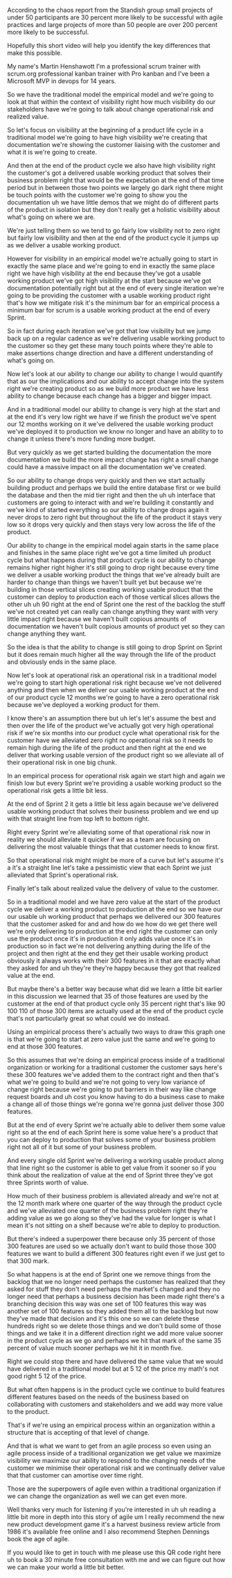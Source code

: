 According to the chaos report from the Standish group small projects of under 50 participants are 30 percent more likely to be successful with agile practices and large projects of more than 50 people are over 200 percent more likely to be successful. 

Hopefully this short video will help you identify the key differences that make this possible. 

My name's Martin Henshawott I'm a professional scrum trainer with scrum.org professional kanban trainer with Pro kanban and I've been a Microsoft MVP in devops for 14 years. 

So we have the traditional model the empirical model and we're going to look at that within the context of visibility right how much visibility do our stakeholders have we're going to talk about change operational risk and realized value. 

So let's focus on visibility at the beginning of a product life cycle in a traditional model we're going to have high visibility we're creating that documentation we're showing the customer liaising with the customer and what it is we're going to create. 

And then at the end of the product cycle we also have high visibility right the customer's got a delivered usable working product that solves their business problem right that would be the expectation at the end of that time period but in between those two points we largely go dark right there might be touch points with the customer we're going to show you the documentation uh we have little demos that we might do of different parts of the product in isolation but they don't really get a holistic visibility about what's going on where we are. 

We're just telling them so we tend to go fairly low visibility not to zero right but fairly low visibility and then at the end of the product cycle it jumps up as we deliver a usable working product. 

However for visibility in an empirical model we're actually going to start in exactly the same place and we're going to end in exactly the same place right we have high visibility at the end because they've got a usable working product we've got high visibility at the start because we've got documentation potentially right but at the end of every single iteration we're going to be providing the customer with a usable working product right that's how we mitigate risk it's the minimum bar for an empirical process a minimum bar for scrum is a usable working product at the end of every Sprint. 

So in fact during each iteration we've got that low visibility but we jump back up on a regular cadence as we're delivering usable working product to the customer so they get these many touch points where they're able to make assertions change direction and have a different understanding of what's going on. 

Now let's look at our ability to change our ability to change I would quantify that as our the implications and our ability to accept change into the system right we're creating product so as we build more product we have less ability to change because each change has a bigger and bigger impact. 

And in a traditional model our ability to change is very high at the start and at the end it's very low right we have if we finish the product we've spent our 12 months working on it we've delivered the usable working product we've deployed it to production we know no longer and have an ability to to change it unless there's more funding more budget. 

But very quickly as we get started building the documentation the more documentation we build the more impact change has right a small change could have a massive impact on all the documentation we've created. 

So our ability to change drops very quickly and then we start actually building product and perhaps we build the entire database first or we build the database and then the mid tier right and then the uh uh interface that customers are going to interact with and we're building it constantly and we've kind of started everything so our ability to change drops again it never drops to zero right but throughout the life of the product it stays very low so it drops very quickly and then stays very low across the life of the product. 

Our ability to change in the empirical model again starts in the same place and finishes in the same place right we've got a time limited uh product cycle but what happens during that product cycle is our ability to change remains higher right higher it's still going to drop right because every time we deliver a usable working product the things that we've already built are harder to change than things we haven't built yet but because we're building in those vertical slices creating working usable product that the customer can deploy to production each of those vertical slices allows the other uh uh 90 right at the end of Sprint one the rest of the backlog the stuff we've not created yet can really can change anything they want with very little impact right because we haven't built copious amounts of documentation we haven't built copious amounts of product yet so they can change anything they want. 

So the idea is that the ability to change is still going to drop Sprint on Sprint but it does remain much higher all the way through the life of the product and obviously ends in the same place. 

Now let's look at operational risk an operational risk in a traditional model we're going to start high operational risk right because we've not delivered anything and then when we deliver our usable working product at the end of our product cycle 12 months we're going to have a zero operational risk because we've deployed a working product for them. 

I know there's an assumption there but uh let's let's assume the best and then over the life of the product we've actually got very high operational risk if we're six months into our product cycle what operational risk for the customer have we alleviated zero right no operational risk so it needs to remain high during the life of the product and then right at the end we deliver that working usable version of the product right so we alleviate all of their operational risk in one big chunk. 

In an empirical process for operational risk again we start high and again we finish low but every Sprint we're providing a usable working product so the operational risk gets a little bit less. 

At the end of Sprint 2 it gets a little bit less again because we've delivered usable working product that solves their business problem and we end up with that straight line from top left to bottom right. 

Right every Sprint we're alleviating some of that operational risk now in reality we should alleviate it quicker if we as a team are focusing on delivering the most valuable things that that customer needs to know first. 

So that operational risk might might be more of a curve but let's assume it's a it's a straight line let's take a pessimistic view that each Sprint we just alleviated that Sprint's operational risk. 

Finally let's talk about realized value the delivery of value to the customer. 

So in a traditional model and we have zero value at the start of the product cycle we deliver a working product to production at the end so we have our our usable uh working product that perhaps we delivered our 300 features that the customer asked for and and how do we how do we get there well we're only delivering to production at the end right the customer can only use the product once it's in production it only adds value once it's in production so in fact we're not delivering anything during the life of the project and then right at the end they get their usable working product obviously it always works with their 300 features in it that are exactly what they asked for and uh they're they're happy because they got that realized value at the end. 

But maybe there's a better way because what did we learn a little bit earlier in this discussion we learned that 35 of those features are used by the customer at the end of that product cycle only 35 percent right that's like 90 100 110 of those 300 items are actually used at the end of the product cycle that's not particularly great so what could we do instead. 

Using an empirical process there's actually two ways to draw this graph one is that we're going to start at zero value just the same and we're going to end at those 300 features. 

So this assumes that we're doing an empirical process inside of a traditional organization or working for a traditional customer the customer says here's these 300 features we've added them to the contract right and then that's what we're going to build and we're not going to very low variance of change right because we're going to put barriers in their way like change request boards and uh cost you know having to do a business case to make a change all of those things we're gonna we're gonna just deliver those 300 features. 

But at the end of every Sprint we're actually able to deliver them some value right so at the end of each Sprint here is some value here's a product that you can deploy to production that solves some of your business problem right not all of it but some of your business problem. 

And every single old Sprint we're delivering a working usable product along that line right so the customer is able to get value from it sooner so if you think about the realization of value at the end of Sprint three they've got three Sprints worth of value. 

How much of their business problem is alleviated already and we're not at the 12 month mark where one quarter of the way through the product cycle and we've alleviated one quarter of the business problem right they're adding value as we go along so they've had the value for longer is what I mean it's not sitting on a shelf because we're able to deploy to production. 

But there's indeed a superpower there because only 35 percent of those 300 features are used so we actually don't want to build those those 300 features we want to build a different 300 features right even if we just get to that 300 mark. 

So what happens is at the end of Sprint one we remove things from the backlog that we no longer need perhaps the customer has realized that they asked for stuff they don't need perhaps the market's changed and they no longer need that perhaps a business decision has been made right there's a branching decision this way was one set of 100 features this way was another set of 100 features so they added them all to the backlog but now they've made that decision and it's this one so we can delete these hundreds right so we delete those things and we don't build some of those things and we take it in a different direction right we add more value sooner in the product cycle as we go and perhaps we hit that mark of the same 35 percent of value much sooner perhaps we hit it in month five. 

Right we could stop there and have delivered the same value that we would have delivered in a traditional model but at 5 12 of the price my math's not good right 5 12 of the price. 

But what often happens is in the product cycle we continue to build features different features based on the needs of the business based on collaborating with customers and stakeholders and we add way more value to the product. 

That's if we're using an empirical process within an organization within a structure that is accepting of that level of change. 

And that is what we want to get from an agile process so even using an agile process inside of a traditional organization we get value we maximize visibility we maximize our ability to respond to the changing needs of the customer we minimise their operational risk and we continually deliver value that that customer can amortise over time right. 

Those are the superpowers of agile even within a traditional organization if we can change the organization as well we can get even more. 

Well thanks very much for listening if you're interested in uh uh reading a little bit more in depth into this story of agile um I really recommend the new new product development game it's a harvest business review article from 1986 it's available free online and I also recommend Stephen Dennings book the age of agile. 

If you would like to get in touch with me please use this QR code right here uh to book a 30 minute free consultation with me and we can figure out how we can make your world a little bit better.